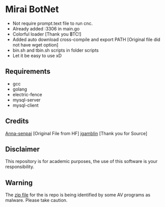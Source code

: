 # Mirai BotNet
* Not require prompt.text file to run cnc.
* Already added :3306 in main.go
* Colorful loader [Thank you ฿TC!]
* Added auto download cross-compile and export PATH [Original file did not have wget option]
* bin.sh and tbin.sh scripts in folder scripts
* Let it be easy to use xD

## Requirements
* gcc
* golang
* electric-fence
* mysql-server
* mysql-client

## Credits
[Anna-senpai](https://hackforums.net/showthread.php?tid=5420472) [Original File from HF]
[jgamblin](https://github.com/jgamblin/Mirai-Source-Code) [Thank you for Source]

## Disclaimer
This repository is for academic purposes, the use of this software is your
responsibility.

## Warning
The [zip file](https://www.virustotal.com/en/file/f10667215040e87dae62dd48a5405b3b1b0fe7dbbfbf790d5300f3cd54893333/analysis/1477822491/) for the is repo is being identified by some AV programs as malware.  Please take caution. 
